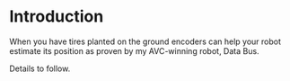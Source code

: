 # Introduction #

When you have tires planted on the ground encoders can help your robot estimate its position as proven by my AVC-winning robot, Data Bus.

Details to follow.
